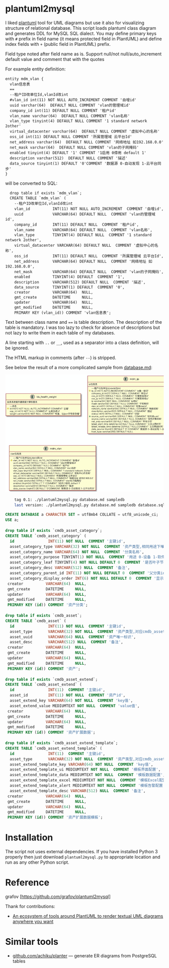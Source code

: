 # plantuml2mysql

I liked [plantuml](http://plantuml.com/) tool for UML diagrams but use it
also for visualizing structure of relational database.
This script loads plantuml class diagram and generates
DDL for MySQL SQL dialect. You may define primary keys
with `#` prefix in field name (it means protected field
in PlantUML) and define index fields with `+` (public field
in PlantUML) prefix.

Field type noted after field name as is. Support null/not null/auto_increment
 default value and comment that with the quotes

For example entity definition:

```plantuml
entity mdm_vlan {
  vlan信息表
  ==
  --租户ID改单位Id,vlanId改int
  #vlan_id int(11) NOT NULL AUTO_INCREMENT COMMENT '自增id'
  uuid varchar(64)  DEFAULT NULL COMMENT 'vlan的管理域id'
  company_id int(11) DEFAULT NULL COMMENT '租户id'
  vlan_name varchar(64)  DEFAULT NULL COMMENT 'vlan名称'
  vlan_type tinyint(4) DEFAULT NULL COMMENT '1 standard network 2other'
  virtual_datacenter varchar(64)  DEFAULT NULL COMMENT '虚拟中心的名称'
  oss_id int(11) DEFAULT NULL COMMENT '所属管理域 云平台Id'
  net_address varchar(64)  DEFAULT NULL COMMENT '网络地址 如192.168.0.0'
  net_mask varchar(64)  DEFAULT NULL COMMENT 'vlan的子网掩码'
  enabled tinyint(4) DEFAULT '1' COMMENT '1启用 0停用 default 1'
  description varchar(512)  DEFAULT NULL COMMENT '描述'
  data_source tinyint(1) DEFAULT '0'COMMENT '数据源 0-自动发现 1-云平台同步'
}
```

will be converted to SQL:

      drop table if exists `mdm_vlan`;
      CREATE TABLE `mdm_vlan` (
        --租户ID改单位Id,vlanId改int
        vlan_id          INT(11) NOT NULL AUTO_INCREMENT  COMMENT '自增id',
        uuid             VARCHAR(64) DEFAULT NULL  COMMENT 'vlan的管理域id',
        company_id       INT(11) DEFAULT NULL  COMMENT '租户id',
        vlan_name        VARCHAR(64) DEFAULT NULL  COMMENT 'vlan名称',
        vlan_type        TINYINT(4) DEFAULT NULL  COMMENT '1 standard network 2other',
        virtual_datacenter VARCHAR(64) DEFAULT NULL  COMMENT '虚拟中心的名称',
        oss_id           INT(11) DEFAULT NULL  COMMENT '所属管理域 云平台Id',
        net_address      VARCHAR(64) DEFAULT NULL  COMMENT '网络地址 如192.168.0.0',
        net_mask         VARCHAR(64) DEFAULT NULL  COMMENT 'vlan的子网掩码',
        enabled          TINYINT(4) DEFAULT  COMMENT '1',
        description      VARCHAR(512) DEFAULT NULL  COMMENT '描述',
        data_source      TINYINT(1) DEFAULT  COMMENT '0',
        creator          VARCHAR(64)  NULL,
        gmt_create       DATETIME     NULL,
        updater          VARCHAR(64)  NULL,
        gmt_modified     DATETIME     NULL,
        PRIMARY KEY (vlan_id)) COMMENT 'vlan信息表';

Text between class name and `==` is table description.
The description of the table is mandatory.
I was too lazy to check for absence of descriptions but
not lazy to write them in each table of my databases.

A line starting with `..` or `__`, used as a separator
into a class definition, will be ignored.

The HTML markup in comments (after `--`) is stripped.

See below the result of a more complicated sample from [database.md](database.md):

![database.png](database.png)

```bash
    tag 0.1: ./plantuml2mysql.py database.md sampledb
    last version: ./plantuml2mysql.py database.md sampledb database.sql
```

```sql
CREATE DATABASE a CHARACTER SET = utf8mb4 COLLATE = utf8_unicode_ci;
USE a;

drop table if exists `cmdb_asset_category`;
CREATE TABLE `cmdb_asset_category` (
  id               INT(11) NOT NULL  COMMENT '主键id',
  asset_category_type VARCHAR(32) NOT NULL  COMMENT '资产类型,相同用途下唯一',
  asset_category_name VARCHAR(64) NOT NULL  COMMENT '分类名称',
  asset_category_purpose TINYINT(1) NOT NULL  COMMENT '用途 0-设备 1-软件 2-虚拟机',
  asset_category_leaf TINYINT(4) NOT NULL DEFAULT 0  COMMENT '是否叶子节点 0否 1是',
  asset_category_desc VARCHAR(512) NULL  COMMENT '备注',
  asset_category_parent_id INT(11) NOT NULL DEFAULT 0  COMMENT '父分类id',
  asset_category_display_order INT(6) NOT NULL DEFAULT 0  COMMENT '显示顺序 从小到大',
 creator          VARCHAR(64)  NULL,
 gmt_create       DATETIME     NULL,
 updater          VARCHAR(64)  NULL,
 gmt_modified     DATETIME     NULL,
 PRIMARY KEY (id)) COMMENT '资产分类';

drop table if exists `cmdb_asset`;
CREATE TABLE `cmdb_asset` (
  id               INT(11) NOT NULL  COMMENT '主键id',
  asset_type       VARCHAR(32) NOT NULL  COMMENT '资产类型,对应cmdb_asset_category的asset_category_type',
  asset_uuid       VARCHAR(64) NULL  COMMENT '资产唯一标识',
  asset_desc       VARCHAR(512) NULL  COMMENT '备注',
 creator          VARCHAR(64)  NULL,
 gmt_create       DATETIME     NULL,
 updater          VARCHAR(64)  NULL,
 gmt_modified     DATETIME     NULL,
 PRIMARY KEY (id)) COMMENT '资产';

drop table if exists `cmdb_asset_extend`;
CREATE TABLE `cmdb_asset_extend` (
  id               INT(11)  COMMENT '主键id',
  asset_id         INT(11) NOT NULL  COMMENT '资产id',
  asset_extend_key VARCHAR(64) NOT NULL  COMMENT 'key值',
  asset_extend_value MEDIUMTEXT NOT NULL  COMMENT 'value值',
 creator          VARCHAR(64)  NULL,
 gmt_create       DATETIME     NULL,
 updater          VARCHAR(64)  NULL,
 gmt_modified     DATETIME     NULL,
 PRIMARY KEY (id)) COMMENT '资产扩展数据';

drop table if exists `cmdb_asset_extend_template`;
CREATE TABLE `cmdb_asset_extend_template` (
  id               INT(11)  COMMENT '主键id',
  asset_type       VARCHAR(32) NOT NULL  COMMENT '资产类型,对应cmdb_asset_category的asset_category_type',
  asset_extend_template_key VARCHAR(64) NOT NULL  COMMENT 'key值',
  asset_extend_template_ui MEDIUMTEXT NOT NULL  COMMENT '模板界面配置',
  asset_extend_template_data MEDIUMTEXT NOT NULL  COMMENT '模板数据配置',
  asset_extend_template_excel MEDIUMTEXT NOT NULL  COMMENT '模板Excel配置',
  asset_extend_template_alert MEDIUMTEXT NOT NULL  COMMENT '模板告警配置',
  asset_extend_template_desc VARCHAR(512) NULL  COMMENT '备注',
 creator          VARCHAR(64)  NULL,
 gmt_create       DATETIME     NULL,
 updater          VARCHAR(64)  NULL,
 gmt_modified     DATETIME     NULL,
 PRIMARY KEY (id)) COMMENT '资产扩展数据模板';                                            
```

# Installation

The script not uses external dependencies. If you have installed Python 3
properly then just download `plantuml2mysql.py` to appropriate location and
run as any other Python script.

# Reference
grafov [https://github.com/grafov/plantuml2mysql]

Thank for contributions:

* [An ecosystem of tools around PlantUML to render textual UML diagrams anywhere you want](https://modeling-languages.com/plantuml-textual-uml-online/)

# Similar tools

* [github.com/achiku/planter](https://github.com/achiku/planter) — generate ER diagrams from PostgreSQL tables
